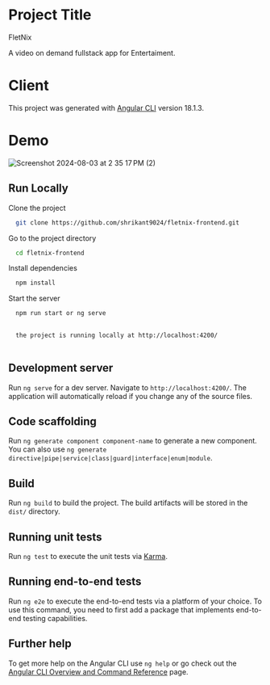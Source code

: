 

# Project Title

FletNix

A video on demand fullstack app for Entertaiment.

# Client

This project was generated with [Angular CLI](https://github.com/angular/angular-cli) version 18.1.3.

# Demo

![Screenshot 2024-08-03 at 2 35 17 PM (2)](https://github.com/user-attachments/assets/b3aaa227-5878-44ef-b5b8-113088704b0e)


## Run Locally

Clone the project

```bash
  git clone https://github.com/shrikant9024/fletnix-frontend.git
```

Go to the project directory

```bash
  cd fletnix-frontend
```

Install dependencies

```bash
  npm install
```

Start the server

```bash
  npm run start or ng serve
  
```

```bash
  the project is running locally at http://localhost:4200/
  
```




## Development server

Run `ng serve` for a dev server. Navigate to `http://localhost:4200/`. The application will automatically reload if you change any of the source files.

## Code scaffolding

Run `ng generate component component-name` to generate a new component. You can also use `ng generate directive|pipe|service|class|guard|interface|enum|module`.

## Build

Run `ng build` to build the project. The build artifacts will be stored in the `dist/` directory.

## Running unit tests

Run `ng test` to execute the unit tests via [Karma](https://karma-runner.github.io).

## Running end-to-end tests

Run `ng e2e` to execute the end-to-end tests via a platform of your choice. To use this command, you need to first add a package that implements end-to-end testing capabilities.

## Further help

To get more help on the Angular CLI use `ng help` or go check out the [Angular CLI Overview and Command Reference](https://angular.dev/tools/cli) page.
